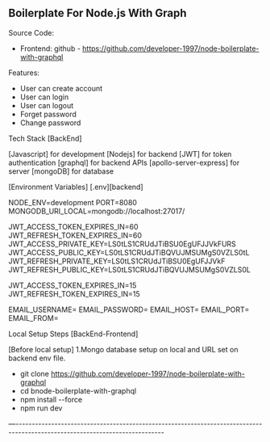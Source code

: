 ## Boilerplate For Node.js With Graph

Source Code:

- Frontend: github - https://github.com/developer-1997/node-boilerplate-with-graphql

Features:

- User can create account
- User can login
- User can logout
- Forget password
- Change password

Tech Stack [BackEnd]

[Javascript] for development
[Nodejs] for backend
[JWT] for token authentication
[graphql] for backend APIs
[apollo-server-express] for server
[mongoDB] for database

[Environment Variables] [.env][backend]

NODE_ENV=development
PORT=8080
MONGODB_URI_LOCAL=mongodb://localhost:27017/<NAME>

JWT_ACCESS_TOKEN_EXPIRES_IN=60
JWT_REFRESH_TOKEN_EXPIRES_IN=60
JWT_ACCESS_PRIVATE_KEY=LS0tLS1CRUdJTiBSU0EgUFJJVkFURS
JWT_ACCESS_PUBLIC_KEY=LS0tLS1CRUdJTiBQVUJMSUMgS0VZLS0tL
JWT_REFRESH_PRIVATE_KEY=LS0tLS1CRUdJTiBSU0EgUFJJVkF
JWT_REFRESH_PUBLIC_KEY=LS0tLS1CRUdJTiBQVUJMSUMgS0VZLS0L

JWT_ACCESS_TOKEN_EXPIRES_IN=15
JWT_REFRESH_TOKEN_EXPIRES_IN=15

EMAIL_USERNAME=
EMAIL_PASSWORD=
EMAIL_HOST=
EMAIL_PORT=
EMAIL_FROM=

Local Setup Steps [BackEnd-Frontend]

[Before local setup]
1.Mongo database setup on local and URL set on backend env file.

- git clone https://github.com/developer-1997/node-boilerplate-with-graphql
- cd bnode-boilerplate-with-graphql
- npm install --force
- npm run dev

—----------------------------------------------------------------------------------------------------------------------------
